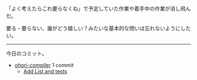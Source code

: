 「よく考えたらこれ要らなくね」で予定していた作業や着手中の作業が消し飛んだ。

要る・要らない、誰がどう嬉しい？みたいな基本的な問いは忘れないようにしたい。

---

今日のコミット。

- [ohori-compiler](https://github.com/bouzuya/ohori-compiler) 1 commit
  - [Add List and tests](https://github.com/bouzuya/ohori-compiler/commit/963a729f219ba04f51ee30c00fdf7255c4f80345)

